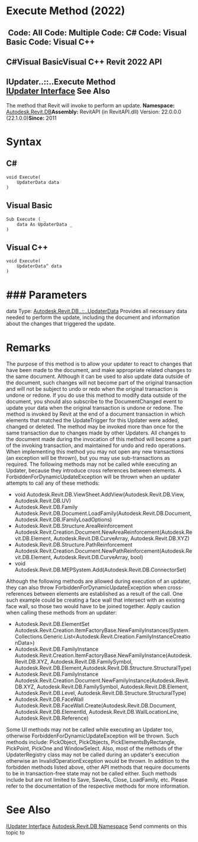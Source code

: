 # Execute Method (2022)

﻿
 Code: All Code: Multiple Code: C# Code: Visual Basic Code: Visual C++   
---  
C#Visual BasicVisual C++
Revit 2022 API  
---  
IUpdater..::..Execute Method   
[IUpdater Interface](4cdaf502-fc25-8f18-7618-8448cce33d11.md "IUpdater Interface") See Also  
---  
The method that Revit will invoke to perform an update. 
**Namespace:** [Autodesk.Revit.DB](87546ba7-461b-c646-cbb1-2cb8f5bff8b2.md "Autodesk.Revit.DB Namespace")**Assembly:** RevitAPI (in RevitAPI.dll) Version: 22.0.0.0 (22.1.0.0)**Since:** 2011 
# Syntax
C#  
---  
```text
void Execute(
	UpdaterData data
)
```
  
Visual Basic  
---  
```text
Sub Execute ( _
	data As UpdaterData _
)
```
  
Visual C++  
---  
```text
void Execute(
	UpdaterData^ data
)
```
  
# ### Parameters
data
    Type: [Autodesk.Revit.DB..::..UpdaterData](58751d04-6f56-0346-e7ba-f21e61a459be.md "UpdaterData Class") Provides all necessary data needed to perform the update, including the document and information about the changes that triggered the update. 
# Remarks
The purpose of this method is to allow your updater to react to changes that have been made to the document, and make appropriate related changes to the same document. Although it can be used to also update data outside of the document, such changes will not become part of the original transaction and will not be subject to undo or redo when the original transaction is undone or redone. If you do use this method to modify data outside of the document, you should also subscribe to the DocumentChanged event to update your data when the original transaction is undone or redone. 
The method is invoked by Revit at the end of a document transaction in which elements that matched the UpdateTrigger for this Updater were added, changed or deleted. The method may be invoked more than once for the same transaction due to changes made by other Updaters. 
All changes to the document made during the invocation of this method will become a part of the invoking transaction, and maintained for undo and redo operations. When implementing this method you may not open any new transactions (an exception will be thrown), but you may use sub-transactions as required. 
The following methods may not be called while executing an Updater, because they introduce cross references between elements. A ForbiddenForDynamicUpdateException will be thrown when an updater attempts to call any of these methods: 
  * void Autodesk.Revit.DB.ViewSheet.AddView(Autodesk.Revit.DB.View, Autodesk.Revit.DB.UV)
  * Autodesk.Revit.DB.Family Autodesk.Revit.DB.Document.LoadFamily(Autodesk.Revit.DB.Document, Autodesk.Revit.DB.IFamilyLoadOptions)
  * Autodesk.Revit.DB.Structure.AreaReinforcement Autodesk.Revit.Creation.Document.NewAreaReinforcement(Autodesk.Revit.DB.Element, Autodesk.Revit.DB.CurveArray, Autodesk.Revit.DB.XYZ)
  * Autodesk.Revit.DB.Structure.PathReinforcement Autodesk.Revit.Creation.Document.NewPathReinforcement(Autodesk.Revit.DB.Element, Autodesk.Revit.DB.CurveArray, bool)
  * void Autodesk.Revit.DB.MEPSystem.Add(Autodesk.Revit.DB.ConnectorSet)

Although the following methods are allowed during execution of an updater, they can also throw ForbiddenForDynamicUpdateException when cross-references between elements are established as a result of the call. One such example could be creating a face wall that intersect with an existing face wall, so those two would have to be joined together. Apply caution when calling these methods from an updater: 
  * Autodesk.Revit.DB.ElementSet Autodesk.Revit.Creation.ItemFactoryBase.NewFamilyInstances(System.Collections.Generic.List<Autodesk.Revit.Creation.FamilyInstanceCreationData>)
  * Autodesk.Revit.DB.FamilyInstance Autodesk.Revit.Creation.ItemFactoryBase.NewFamilyInstance(Autodesk.Revit.DB.XYZ, Autodesk.Revit.DB.FamilySymbol, Autodesk.Revit.DB.Element,Autodesk.Revit.DB.Structure.StructuralType)
  * Autodesk.Revit.DB.FamilyInstance Autodesk.Revit.Creation.Document.NewFamilyInstance(Autodesk.Revit.DB.XYZ, Autodesk.Revit.DB.FamilySymbol, Autodesk.Revit.DB.Element, Autodesk.Revit.DB.Level, Autodesk.Revit.DB.Structure.StructuralType)
  * Autodesk.Revit.DB.FaceWall Autodesk.Revit.DB.FaceWall.Create(Autodesk.Revit.DB.Document, Autodesk.Revit.DB.ElementId, Autodesk.Revit.DB.WallLocationLine, Autodesk.Revit.DB.Reference)

Some UI methods may not be called while executing an Updater too, otherwise ForbiddenForDynamicUpdateException will be thrown. Such methods include: PickObject, PickObjects, PickElementsByRectangle, PickPoint, PickOne and WindowSelect.
Also, most of the methods of the UpdaterRegistry class may not be called during an updater's execution otherwise an InvalidOperationException would be thrown.
In addition to the forbidden methods listed above, other API methods that require documents to be in transaction-free state may not be called either. Such methods include but are not limited to Save, SaveAs, Close, LoadFamily, etc. Please refer to the documentation of the respective methods for more information.
# See Also
[IUpdater Interface](4cdaf502-fc25-8f18-7618-8448cce33d11.md "IUpdater Interface")
[Autodesk.Revit.DB Namespace](87546ba7-461b-c646-cbb1-2cb8f5bff8b2.md "Autodesk.Revit.DB Namespace")
Send comments on this topic to 